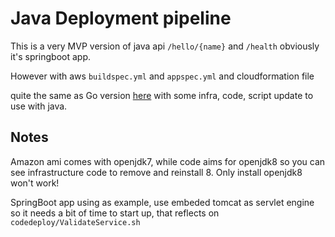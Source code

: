 # Java Deployment pipeline

This is a very MVP version of java api `/hello/{name}` and `/health` obviously it's springboot app.

However with aws `buildspec.yml` and `appspec.yml` and cloudformation file

quite the same as Go version [here](https://github.com/awslabs/golang-deployment-pipeline) with some infra, code, script update to use with java. 

## Notes
Amazon ami comes with openjdk7, while code aims for openjdk8 so you can see infrastructure code to remove and reinstall 8. Only install openjdk8 won't work!

SpringBoot app using as example, use embeded tomcat as servlet engine so it needs a bit of time to start up, that reflects on `codedeploy/ValidateService.sh`